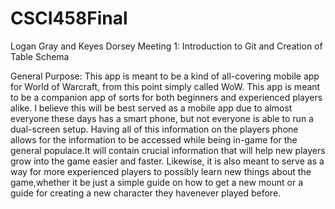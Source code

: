 # CSCI458Final

Logan Gray and Keyes Dorsey
Meeting 1: Introduction to Git and Creation of Table Schema

General Purpose:
This app is meant to be a kind of all-covering mobile app for World of Warcraft, from this point simply called
WoW. This app is meant to be a companion app of sorts for both beginners and experienced players alike. I 
believe this will be best served as a mobile app due to almost everyone these days has a smart phone, but not
everyone is able to run a dual-screen setup. Having all of this information on the players phone allows for
the information to be accessed while being in-game for the general populace.It will contain crucial 
information that will help new players grow into the game easier and faster. Likewise, it is also meant to 
serve as a way for more experienced players to possibly learn new things about the game,whether it be just a 
simple guide on how to get a new mount or a guide for creating a new character they havenever played before. 
